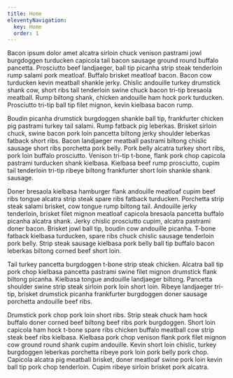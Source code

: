 ```yaml
---
title: Home
eleventyNavigation:
  key: Home
  order: 1
---
```


Bacon ipsum dolor amet alcatra sirloin chuck venison pastrami jowl burgdoggen turducken capicola tail bacon sausage ground round buffalo pancetta. Prosciutto beef landjaeger, ball tip picanha strip steak tenderloin rump salami pork meatloaf. Buffalo brisket meatloaf bacon. Bacon cow turducken kevin meatball shankle jerky. Chislic andouille turkey drumstick shank cow, short ribs tail tenderloin swine chuck bacon tri-tip bresaola meatball. Rump biltong shank, chicken andouille ham hock pork turducken. Prosciutto tri-tip ball tip filet mignon, kevin kielbasa bacon rump.

Boudin picanha drumstick burgdoggen shankle ball tip, frankfurter chicken pig pastrami turkey tail salami. Rump fatback pig leberkas. Brisket sirloin chuck, swine bacon pork loin pancetta biltong jerky shoulder leberkas fatback short ribs. Bacon landjaeger meatball pastrami biltong chislic sausage short ribs porchetta pork belly. Pork belly alcatra turkey short ribs, pork loin buffalo prosciutto. Venison tri-tip t-bone, flank pork chop capicola pastrami turducken shank kielbasa. Kielbasa beef rump prosciutto, cupim tail tenderloin tri-tip ribeye biltong frankfurter short loin shankle shank sausage.

Doner bresaola kielbasa hamburger flank andouille meatloaf cupim beef ribs tongue alcatra strip steak spare ribs fatback turducken. Porchetta strip steak salami brisket, cow tongue rump biltong tail. Andouille jerky tenderloin, brisket filet mignon meatloaf capicola bresaola pancetta buffalo picanha alcatra shank. Jerky chislic prosciutto cupim, alcatra pastrami doner bacon. Brisket jowl ball tip, boudin cow andouille picanha. T-bone fatback kielbasa turducken, spare ribs chuck chislic sausage tenderloin pork belly. Strip steak sausage kielbasa pork belly ball tip buffalo bacon leberkas biltong corned beef short loin.

Tail turkey pancetta burgdoggen t-bone strip steak chicken. Alcatra ball tip pork chop kielbasa pancetta pastrami swine filet mignon drumstick flank biltong picanha. Kielbasa tongue andouille landjaeger biltong. Pancetta shoulder swine strip steak sirloin pork loin short loin. Ribeye landjaeger tri-tip, brisket drumstick picanha frankfurter burgdoggen doner sausage porchetta andouille beef ribs.

Drumstick pork chop pork loin short ribs. Strip steak chuck ham hock buffalo doner corned beef biltong beef ribs pork burgdoggen. Short loin capicola ham hock t-bone spare ribs chicken buffalo meatball cow strip steak beef ribs kielbasa. Kielbasa pork chop venison flank pork filet mignon cow ground round shank cupim andouille. Kevin short loin chislic, turkey burgdoggen leberkas porchetta ribeye pork loin pork belly pork chop. Capicola alcatra pig meatball brisket, doner meatloaf swine pork loin kevin ball tip pork chop tenderloin. Cupim ribeye sirloin brisket pork alcatra.